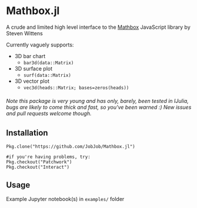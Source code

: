# Mathbox.jl

A crude and limited high level interface to the [Mathbox](https://gitgud.io/unconed/mathbox) JavaScript library by Steven Wittens

Currently vaguely supports:

* 3D bar chart
  * `bar3d(data::Matrix)`
* 3D surface plot
  * `surf(data::Matrix)`
* 3D vector plot
  * `vec3d(heads::Matrix; bases=zeros(heads))`


###### Note this package is very young and has only, barely, been tested in IJulia, bugs are likely to come thick and fast, so you've been warned :) New issues and pull requests welcome though.


## Installation

    Pkg.clone("https://github.com/JobJob/Mathbox.jl")

    #if you're having problems, try:
    Pkg.checkout("Patchwork")
    Pkg.checkout("Interact")

## Usage

Example Jupyter notebook(s) in `examples/` folder
